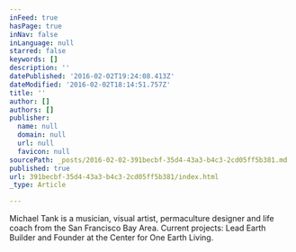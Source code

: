 ```yaml
---
inFeed: true
hasPage: true
inNav: false
inLanguage: null
starred: false
keywords: []
description: ''
datePublished: '2016-02-02T19:24:08.413Z'
dateModified: '2016-02-02T18:14:51.757Z'
title: ''
author: []
authors: []
publisher:
  name: null
  domain: null
  url: null
  favicon: null
sourcePath: _posts/2016-02-02-391becbf-35d4-43a3-b4c3-2cd05ff5b381.md
published: true
url: 391becbf-35d4-43a3-b4c3-2cd05ff5b381/index.html
_type: Article

---
```

Michael Tank is a musician, visual artist, permaculture designer and life coach from the San Francisco Bay Area. Current projects: Lead Earth Builder and Founder at the Center for One Earth Living.